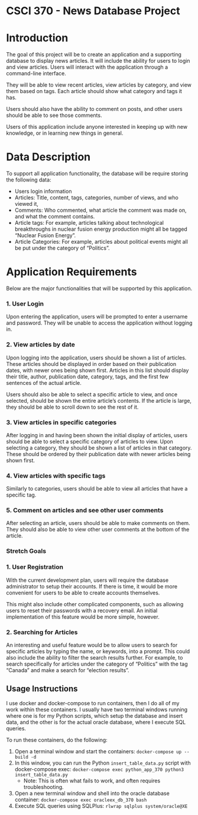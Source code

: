 # CSCI 370 - News Database Project

# Introduction

The goal of this project will be to create an application and a supporting database to display news articles. It will include the ability for users to login and view articles. Users will interact with the application through a command-line interface. 

They will be able to view recent articles, view articles by category, and view them based on tags. Each article should show what category and tags it has.

Users should also have the ability to comment on posts, and other users should be able to see those comments.

Users of this application include anyone interested in keeping up with new knowledge, or in learning new things in general. 

# Data Description

To support all application functionality, the database will be require storing the following data:

- Users login information
- Articles: Title, content, tags, categories, number of views, and who viewed it,
- Comments: Who commented, what article the comment was made on, and what the comment contains.
- Article tags: For example, articles talking about technological breakthroughs in nuclear fusion energy production might all be tagged “Nuclear Fusion Energy”.
- Article Categories: For example, articles about political events might all be put under the category of “Politics”.

# Application Requirements

Below are the major functionalities that will be supported by this application.

### 1. User Login

Upon entering the application, users will be prompted to enter a username and password. They will be unable to access the application without logging in.

### 2. View articles by date

Upon logging into the application, users should be shown a list of articles. These articles should be displayed in order based on their publication dates, with newer ones being shown first. Articles in this list should display their title, author, publication date, category, tags, and the first few sentences of the actual article.

Users should also be able to select a specific article to view, and once selected, should be shown the entire article’s contents. If the article is large, they should be able to scroll down to see the rest of it.

### 3. View articles in specific categories

After logging in and having been shown the initial display of articles, users should be able to select a specific category of articles to view. Upon selecting a category, they should be shown a list of articles in that category. These should be ordered by their publication date with newer articles being shown first.

### 4. View articles with specific tags

Similarly to categories, users should be able to view all articles that have a specific tag. 

### 5. Comment on articles and see other user comments

After selecting an article, users should be able to make comments on them. They should also be able to view other user comments at the bottom of the article. 

### Stretch Goals

### 1. User Registration

With the current development plan, users will require the database administrator to setup their accounts. If there is time, it would be more convenient for users to be able to create accounts themselves.

This might also include other complicated components, such as allowing users to reset their passwords with a recovery email. An initial implementation of this feature would be more simple, however.

### 2. Searching for Articles

An interesting and useful feature would be to allow users to search for specific articles by typing the name, or keywords, into a prompt. This could also include the ability to filter the search results further. For example, to search specifically for articles under the category of “Politics” with the tag “Canada” and make a search for “election results”.

## Usage Instructions
I use docker and docker-compose to run containers, then I do all of my work within these containers. I usually have two terminal windows running where one is for my Python scripts, which setup the database and insert data, and the other is for the actual oracle database, where I execute SQL queries.

To run these containers, do the following:
1. Open a terminal window and start the containers: `docker-compose up --build -d`
2. In this window, you can run the Python `insert_table_data.py` script with docker-compose exec: `docker-compose exec python_app_370 python3 insert_table_data.py`
    - Note: This is often what fails to work, and often requires troubleshooting.
3. Open a new terminal window and shell into the oracle database container:
    `docker-compose exec oracleex_db_370 bash`
4. Execute SQL queries using SQLPlus:
    `rlwrap sqlplus system/oracle@XE`
